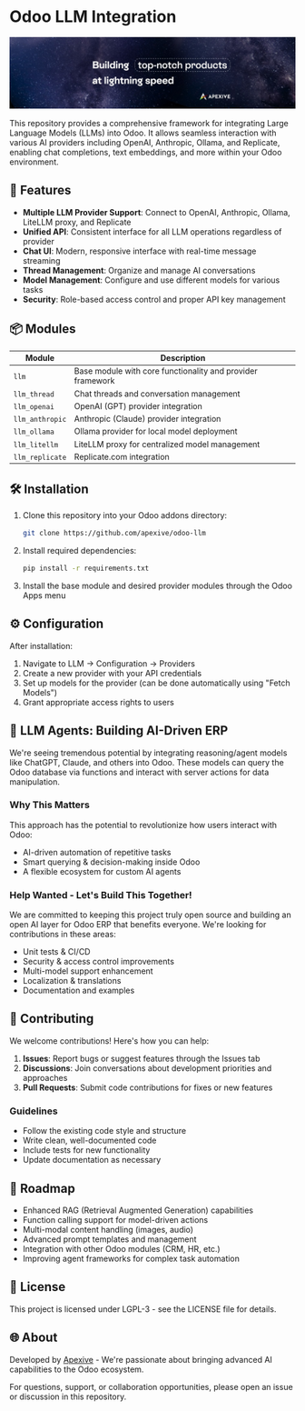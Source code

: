 # Odoo LLM Integration

![Banner](llm/static/description/banner.jpeg)

This repository provides a comprehensive framework for integrating Large Language Models (LLMs) into Odoo. It allows seamless interaction with various AI providers including OpenAI, Anthropic, Ollama, and Replicate, enabling chat completions, text embeddings, and more within your Odoo environment.

## 🚀 Features

- **Multiple LLM Provider Support**: Connect to OpenAI, Anthropic, Ollama, LiteLLM proxy, and Replicate
- **Unified API**: Consistent interface for all LLM operations regardless of provider
- **Chat UI**: Modern, responsive interface with real-time message streaming
- **Thread Management**: Organize and manage AI conversations
- **Model Management**: Configure and use different models for various tasks
- **Security**: Role-based access control and proper API key management

## 📦 Modules

| Module | Description |
|--------|-------------|
| `llm` | Base module with core functionality and provider framework |
| `llm_thread` | Chat threads and conversation management |
| `llm_openai` | OpenAI (GPT) provider integration |
| `llm_anthropic` | Anthropic (Claude) provider integration |
| `llm_ollama` | Ollama provider for local model deployment |
| `llm_litellm` | LiteLLM proxy for centralized model management |
| `llm_replicate` | Replicate.com integration |

## 🛠️ Installation

1. Clone this repository into your Odoo addons directory:
   ```bash
   git clone https://github.com/apexive/odoo-llm
   ```

2. Install required dependencies:
   ```bash
   pip install -r requirements.txt
   ```

3. Install the base module and desired provider modules through the Odoo Apps menu

## ⚙️ Configuration

After installation:

1. Navigate to LLM → Configuration → Providers
2. Create a new provider with your API credentials
3. Set up models for the provider (can be done automatically using "Fetch Models")
4. Grant appropriate access rights to users

## 🔄 LLM Agents: Building AI-Driven ERP

We're seeing tremendous potential by integrating reasoning/agent models like ChatGPT, Claude, and others into Odoo. These models can query the Odoo database via functions and interact with server actions for data manipulation.

### Why This Matters

This approach has the potential to revolutionize how users interact with Odoo:
- AI-driven automation of repetitive tasks
- Smart querying & decision-making inside Odoo
- A flexible ecosystem for custom AI agents

### Help Wanted - Let's Build This Together!

We are committed to keeping this project truly open source and building an open AI layer for Odoo ERP that benefits everyone. We're looking for contributions in these areas:

- Unit tests & CI/CD
- Security & access control improvements
- Multi-model support enhancement
- Localization & translations
- Documentation and examples

## 🤝 Contributing

We welcome contributions! Here's how you can help:

1. **Issues**: Report bugs or suggest features through the Issues tab
2. **Discussions**: Join conversations about development priorities and approaches
3. **Pull Requests**: Submit code contributions for fixes or new features

### Guidelines

- Follow the existing code style and structure
- Write clean, well-documented code
- Include tests for new functionality
- Update documentation as necessary

## 🔮 Roadmap

- Enhanced RAG (Retrieval Augmented Generation) capabilities
- Function calling support for model-driven actions
- Multi-modal content handling (images, audio)
- Advanced prompt templates and management
- Integration with other Odoo modules (CRM, HR, etc.)
- Improving agent frameworks for complex task automation

## 📜 License

This project is licensed under LGPL-3 - see the LICENSE file for details.

## 🌐 About

Developed by [Apexive](https://apexive.com) - We're passionate about bringing advanced AI capabilities to the Odoo ecosystem.

For questions, support, or collaboration opportunities, please open an issue or discussion in this repository.
